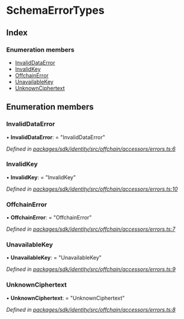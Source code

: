 # SchemaErrorTypes

## Index

### Enumeration members

* [InvalidDataError](_offchain_accessors_errors_.schemaerrortypes.md#invaliddataerror)
* [InvalidKey](_offchain_accessors_errors_.schemaerrortypes.md#invalidkey)
* [OffchainError](_offchain_accessors_errors_.schemaerrortypes.md#offchainerror)
* [UnavailableKey](_offchain_accessors_errors_.schemaerrortypes.md#unavailablekey)
* [UnknownCiphertext](_offchain_accessors_errors_.schemaerrortypes.md#unknownciphertext)

## Enumeration members

### InvalidDataError

• **InvalidDataError**: = "InvalidDataError"

_Defined in_ [_packages/sdk/identity/src/offchain/accessors/errors.ts:6_](https://github.com/celo-org/celo-monorepo/blob/master/packages/sdk/identity/src/offchain/accessors/errors.ts#L6)

### InvalidKey

• **InvalidKey**: = "InvalidKey"

_Defined in_ [_packages/sdk/identity/src/offchain/accessors/errors.ts:10_](https://github.com/celo-org/celo-monorepo/blob/master/packages/sdk/identity/src/offchain/accessors/errors.ts#L10)

### OffchainError

• **OffchainError**: = "OffchainError"

_Defined in_ [_packages/sdk/identity/src/offchain/accessors/errors.ts:7_](https://github.com/celo-org/celo-monorepo/blob/master/packages/sdk/identity/src/offchain/accessors/errors.ts#L7)

### UnavailableKey

• **UnavailableKey**: = "UnavailableKey"

_Defined in_ [_packages/sdk/identity/src/offchain/accessors/errors.ts:9_](https://github.com/celo-org/celo-monorepo/blob/master/packages/sdk/identity/src/offchain/accessors/errors.ts#L9)

### UnknownCiphertext

• **UnknownCiphertext**: = "UnknownCiphertext"

_Defined in_ [_packages/sdk/identity/src/offchain/accessors/errors.ts:8_](https://github.com/celo-org/celo-monorepo/blob/master/packages/sdk/identity/src/offchain/accessors/errors.ts#L8)

